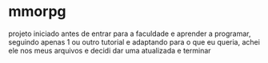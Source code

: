 # mmorpg

projeto iniciado antes de entrar
para a faculdade e aprender a programar, 
seguindo apenas 1 ou outro tutorial e 
adaptando para o que eu queria, achei
ele nos meus arquivos e decidi dar uma 
atualizada e terminar
